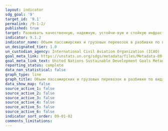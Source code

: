 ```yaml
---
layout: indicator
sdg_goal: '9'
target_id: '9.1'
permalink: /9-1-2/
published: true
target: Развивать качественную, надежную, устойчи-вую и стойкую инфраструктуру, включая региональную и трансграничную инфраструктуру, в целях поддержки экономического развития и благополучия людей, уделяя особое внимание обеспечению недорогого и равноправного доступа для всех
indicator: 9.1.2
indicator_name: Объем пассажирских и грузовых перевозок в разбивке по видам транспорта
un_designated_tier: 1.0
un_custodian_agency: International Civil Aviation Organization (ICAO)
goal_meta_link: https://unstats.un.org/sdgs/metadata/files/Metadata-09-01-02.pdf
goal_meta_link_text: United Nations Sustainable Development Goals Metadata (PDF 375 KB)
reporting_status: complete
data_non_statistical: false
graph_type: line
graph_title: Объем пассажирских и грузовых перевозок в разбивке по видам транспорта
data_show_map: false
source_active_1: false
source_active_2: false
source_active_3: false
source_active_4: false
source_active_5: false
source_active_6: false
indicator_sort_order: 09-01-02
comments_limitations: 
---
```

